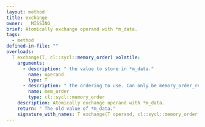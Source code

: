 ```yaml
---
layout: method
title: exchange
owner: __MISSING__
brief: Atomically exchange operand with *m_data.
tags:
  - method
defined-in-file: ""
overloads:
  T exchange(T, cl::sycl::memory_order) volatile:
    arguments:
      - description: " the value to store in *m_data."
        name: operand
        type: T
      - description: " the ordering to use. Can only be memory_order_relaxed."
        name: mem_order
        type: cl::sycl::memory_order
    description: Atomically exchange operand with *m_data.
    return: " The old value of *m_data."
    signature_with_names: T exchange(T operand, cl::sycl::memory_order mem_order) volatile
---
```

